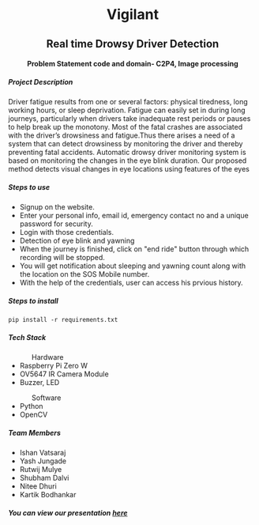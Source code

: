 <h1 align = "center"> Vigilant </h1>
<h2 align = "center"> Real time Drowsy Driver Detection</h2>
<h4 align = "center" >Problem Statement code and domain- C2P4, Image processing</h4>

<h5> Project Description </h5>
<p>Driver fatigue results from one or several factors: physical tiredness, long working hours, or sleep deprivation. Fatigue can easily set in during long journeys, particularly when drivers take inadequate rest periods or pauses to help break up the monotony. Most of the fatal crashes are associated with the driver’s drowsiness and fatigue.Thus there arises a need of a system that can detect drowsiness by monitoring the driver and thereby preventing fatal accidents. Automatic drowsy driver monitoring system is based on monitoring the changes in the eye blink duration. Our proposed method detects visual changes in eye locations using features of the eyes</p>

<h5>Steps to use</h5>
<ul>
	<li>Signup on the website.</li>
	<li>Enter your personal info, email id, emergency contact no and a unique password for security.</li>
	<li>Login with those credentials.</li>
	<li>Detection of eye blink and yawning</li>
	<li>When the journey is finished, click on "end ride" button through which recording will be stopped.</li>
	<li>You will get notification about sleeping and yawning count along with the location on the SOS Mobile number.</li>
	<li>With the help of the credentials, user can access his prvious history.</li>
</ul>

<h5>Steps to install</h5>
<code>pip install -r requirements.txt</code>

<h5> Tech Stack </h5>
<ul>
	<ul>Hardware</ul>
		<li>Raspberry Pi Zero W</li>
		<li>OV5647 IR Camera Module</li>
		<li>Buzzer, LED</li>
	<ul>Software</ul>
		<li>Python</li>
		<li>OpenCV</li>
</ul>

<h5>Team Members</h5>
<ul>
	<li>Ishan Vatsaraj</li>
	<li>Yash Jungade</li>
	<li>Rutwij Mulye</li>
	<li>Shubham Dalvi</li>
	<li>Nitee Dhuri</li>
	<li>Kartik Bodhankar</li>
</ul>


<h5>You can view our presentation <a href="https://docs.google.com/presentation/d/11i2PX0XGreir_X3YaknOGLQsJVuye2ZcRI2HRo5k1t8/edit?usp=sharing">here</a></h5>